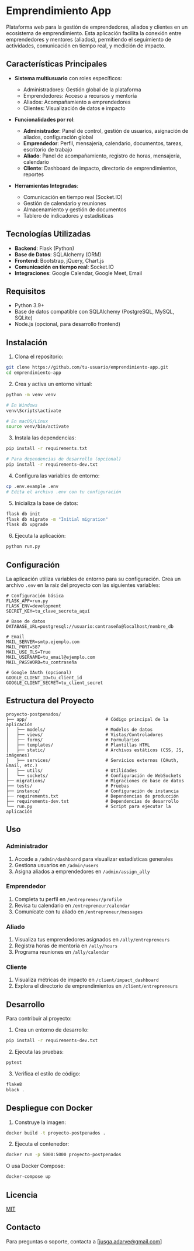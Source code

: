 # Emprendimiento App

Plataforma web para la gestión de emprendedores, aliados y clientes en un ecosistema de emprendimiento. Esta aplicación facilita la conexión entre emprendedores y mentores (aliados), permitiendo el seguimiento de actividades, comunicación en tiempo real, y medición de impacto.

## Características Principales

- **Sistema multiusuario** con roles específicos:
  - Administradores: Gestión global de la plataforma
  - Emprendedores: Acceso a recursos y mentoría
  - Aliados: Acompañamiento a emprendedores
  - Clientes: Visualización de datos e impacto

- **Funcionalidades por rol**:
  - **Administrador**: Panel de control, gestión de usuarios, asignación de aliados, configuración global
  - **Emprendedor**: Perfil, mensajería, calendario, documentos, tareas, escritorio de trabajo
  - **Aliado**: Panel de acompañamiento, registro de horas, mensajería, calendario
  - **Cliente**: Dashboard de impacto, directorio de emprendimientos, reportes

- **Herramientas Integradas**:
  - Comunicación en tiempo real (Socket.IO)
  - Gestión de calendario y reuniones
  - Almacenamiento y gestión de documentos
  - Tablero de indicadores y estadísticas

## Tecnologías Utilizadas

- **Backend**: Flask (Python)
- **Base de Datos**: SQLAlchemy (ORM)
- **Frontend**: Bootstrap, jQuery, Chart.js
- **Comunicación en tiempo real**: Socket.IO
- **Integraciones**: Google Calendar, Google Meet, Email

## Requisitos

- Python 3.9+
- Base de datos compatible con SQLAlchemy (PostgreSQL, MySQL, SQLite)
- Node.js (opcional, para desarrollo frontend)

## Instalación

1. Clona el repositorio:
```bash
git clone https://github.com/tu-usuario/emprendimiento-app.git
cd emprendimiento-app
```

2. Crea y activa un entorno virtual:
```bash
python -m venv venv

# En Windows
venv\Scripts\activate

# En macOS/Linux
source venv/bin/activate
```

3. Instala las dependencias:
```bash
pip install -r requirements.txt

# Para dependencias de desarrollo (opcional)
pip install -r requirements-dev.txt
```

4. Configura las variables de entorno:
```bash
cp .env.example .env
# Edita el archivo .env con tu configuración
```

5. Inicializa la base de datos:
```bash
flask db init
flask db migrate -m "Initial migration"
flask db upgrade
```

6. Ejecuta la aplicación:
```bash
python run.py
```

## Configuración

La aplicación utiliza variables de entorno para su configuración. Crea un archivo `.env` en la raíz del proyecto con las siguientes variables:

```
# Configuración básica
FLASK_APP=run.py
FLASK_ENV=development
SECRET_KEY=tu_clave_secreta_aquí

# Base de datos
DATABASE_URL=postgresql://usuario:contraseña@localhost/nombre_db

# Email
MAIL_SERVER=smtp.ejemplo.com
MAIL_PORT=587
MAIL_USE_TLS=True
MAIL_USERNAME=tu_email@ejemplo.com
MAIL_PASSWORD=tu_contraseña

# Google OAuth (opcional)
GOOGLE_CLIENT_ID=tu_client_id
GOOGLE_CLIENT_SECRET=tu_client_secret
```

## Estructura del Proyecto

```
proyecto-postpenados/
├── app/                              # Código principal de la aplicación
│   ├── models/                       # Modelos de datos
│   ├── views/                        # Vistas/Controladores
│   ├── forms/                        # Formularios
│   ├── templates/                    # Plantillas HTML
│   ├── static/                       # Archivos estáticos (CSS, JS, imágenes)
│   ├── services/                     # Servicios externos (OAuth, Email, etc.)
│   ├── utils/                        # Utilidades
│   └── sockets/                      # Configuración de WebSockets
├── migrations/                       # Migraciones de base de datos
├── tests/                            # Pruebas
├── instance/                         # Configuración de instancia
├── requirements.txt                  # Dependencias de producción
├── requirements-dev.txt              # Dependencias de desarrollo
└── run.py                            # Script para ejecutar la aplicación
```

## Uso

### Administrador

1. Accede a `/admin/dashboard` para visualizar estadísticas generales
2. Gestiona usuarios en `/admin/users`
3. Asigna aliados a emprendedores en `/admin/assign_ally`

### Emprendedor

1. Completa tu perfil en `/entrepreneur/profile`
2. Revisa tu calendario en `/entrepreneur/calendar`
3. Comunícate con tu aliado en `/entrepreneur/messages`

### Aliado

1. Visualiza tus emprendedores asignados en `/ally/entrepreneurs`
2. Registra horas de mentoría en `/ally/hours`
3. Programa reuniones en `/ally/calendar`

### Cliente

1. Visualiza métricas de impacto en `/client/impact_dashboard`
2. Explora el directorio de emprendimientos en `/client/entrepreneurs`

## Desarrollo

Para contribuir al proyecto:

1. Crea un entorno de desarrollo:
```bash
pip install -r requirements-dev.txt
```

2. Ejecuta las pruebas:
```bash
pytest
```

3. Verifica el estilo de código:
```bash
flake8
black .
```

## Despliegue con Docker

1. Construye la imagen:
```bash
docker build -t proyecto-postpenados .
```

2. Ejecuta el contenedor:
```bash
docker run -p 5000:5000 proyecto-postpenados
```

O usa Docker Compose:
```bash
docker-compose up
```

## Licencia

[MIT](LICENSE)

## Contacto

Para preguntas o soporte, contacta a [jusga.adarve@gmail.com]
